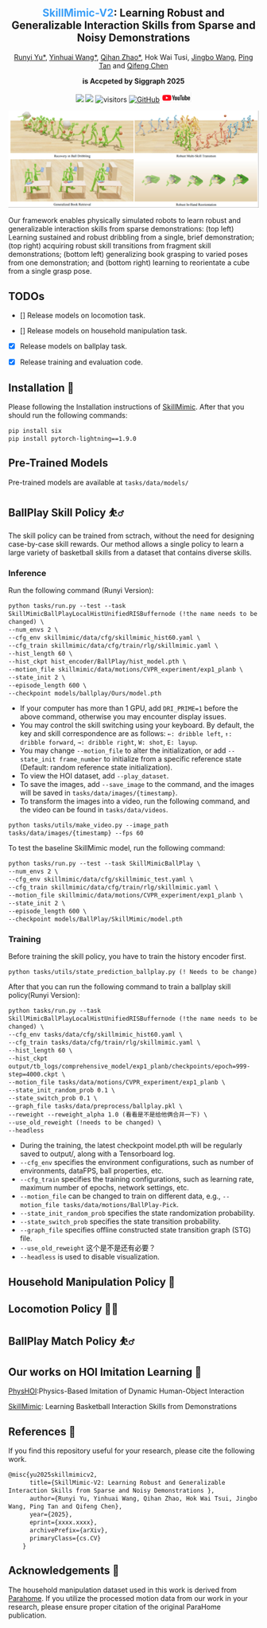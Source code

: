 <div align="center">
<h2><font color="#3c9ff7"> SkillMimic-V2</font>: Learning Robust and Generalizable Interaction Skills from Sparse and Noisy Demonstrations</h2>

[Runyi Yu*](https://ingrid789.github.io/IngridYu/), [Yinhuai Wang*](https://wyhuai.github.io/info/), [Qihan Zhao*](https://scholar.google.com/citations?hl=en&user=36UHwBQAAAAJ), Hok Wai Tusi, [Jingbo Wang](https://ece.hkust.edu.hk/pingtan), [Ping Tan]() and [Qifeng Chen](https://cqf.io)


<strong>is Accpeted by Siggraph 2025</strong>

<a href='https://arxiv.org/abs/xxxx.xxxxx'><img src='https://img.shields.io/badge/ArXiv-2408.15270-red'></a> <a href='https://ingrid789.github.io/SkillMimicV2/'><img src='https://img.shields.io/badge/Project-Page-Green'></a> ![visitors](https://visitor-badge.laobi.icu/badge?page_id=Ingrid789.SkillMimic-V2&left_color=green&right_color=red) [![GitHub](https://img.shields.io/github/stars/Ingrid789/SkillMimic-V2?style=social)](https://github.com/Ingrid789/SkillMimic-V2,pko) <a href='https://youtu.be/jk94jXUsyhE'><img src='images/youtube_icon.png' style="width: 60px; height: 20px;"></a>
</div>

<!-- # SkillMimic-V2
[Paper](https://arxiv.org/abs/xxxx.xxxxx) | [Project Page](https://ingrid789.github.io/SkillMimicV2/) | [Video](https://youtu.be/jk94jXUsyhE)

Official code release for the following paper:
"**SkillMimic-V2: Learning Robust and Generalizable Interaction Skills from Sparse and Noisy Demonstrations**" -->

![image](images/teaser.png)

Our framework enables physically simulated robots to learn robust and generalizable interaction skills from sparse demonstrations: (top left) Learning sustained and robust dribbling from a single, brief demonstration; (top right) acquiring robust skill transitions from fragment skill demonstrations; (bottom left) generalizing book grasping to varied poses from one demonstration; and (bottom right) learning to reorientate a cube from a single grasp pose.

## TODOs
- [] Release models on locomotion task.

- [] Release models on household manipulation task.

- [X] Release models on ballplay task.

- [X] Release training and evaluation code.

## Installation 💽
Please following the Installation instructions of [SkillMimic](https://github.com/wyhuai/SkillMimic). After that you should run the following commands:
```
pip install six
pip install pytorch-lightning==1.9.0
```

## Pre-Trained Models
Pre-trained models are available at `tasks/data/models/`

## BallPlay Skill Policy ⛹️‍♂️
The skill policy can be trained from sctrach, without the need for designing case-by-case skill rewards. Our method allows a single policy to learn a large variety of basketball skills from a dataset that contains diverse skills. 

### Inference
Run the following command (Runyi Version):
```
python tasks/run.py --test --task SkillMimicBallPlayLocalHistUnifiedRISBuffernode (!the name needs to be changed) \
--num_envs 2 \
--cfg_env skillmimic/data/cfg/skillmimic_hist60.yaml \
--cfg_train skillmimic/data/cfg/train/rlg/skillmimic.yaml \
--hist_length 60 \
--hist_ckpt hist_encoder/BallPlay/hist_model.pth \
--motion_file skillmimic/data/motions/CVPR_experiment/exp1_planb \
--state_init 2 \
--episode_length 600 \
--checkpoint models/ballplay/Ours/model.pth
```
- If your computer has more than 1 GPU, add `DRI_PRIME=1` before the above command, otherwise you may encounter display issues.
- You may control the skill switching using your keyboard. By default, the key and skill correspondence are as follows:
`←: dribble left`, `↑: dribble forward`, `→: dribble right`, `W: shot`, `E: layup`.
- You may change `--motion_file` to alter the initialization, or add `--state_init frame_number` to initialize from a specific reference state (Default: random reference state initialization).
- To view the HOI dataset, add `--play_dataset`.
- To save the images, add `--save_image` to the command, and the images will be saved in `tasks/data/images/{timestamp}`.
- To transform the images into a video, run the following command, and the video can be found in `tasks/data/videos`.
```
python tasks/utils/make_video.py --image_path tasks/data/images/{timestamp} --fps 60
```

To test the baseline SkillMimic model, run the following command:
```
python tasks/run.py --test --task SkillMimicBallPlay \
--num_envs 2 \
--cfg_env skillmimic/data/cfg/skillmimic_test.yaml \
--cfg_train skillmimic/data/cfg/train/rlg/skillmimic.yaml \
--motion_file skillmimic/data/motions/CVPR_experiment/exp1_planb \
--state_init 2 \
--episode_length 600 \
--checkpoint models/BallPlay/SkillMimic/model.pth
```

### Training
Before training the skill policy, you have to train the history encoder first.
```
python tasks/utils/state_prediction_ballplay.py (! Needs to be change)
```

After that you can run the following command to train a ballplay skill policy(Runyi Version):
```
python tasks/run.py --task SkillMimicBallPlayLocalHistUnifiedRISBuffernode (!the name needs to be changed) \
--cfg_env tasks/data/cfg/skillmimic_hist60.yaml \
--cfg_train tasks/data/cfg/train/rlg/skillmimic.yaml \
--hist_length 60 \
--hist_ckpt output/tb_logs/comprehensive_model/exp1_planb/checkpoints/epoch=999-step=4000.ckpt \
--motion_file tasks/data/motions/CVPR_experiment/exp1_planb \
--state_init_random_prob 0.1 \
--state_switch_prob 0.1 \
--graph_file tasks/data/preprocess/ballplay.pkl \
--reweight --reweight_alpha 1.0 (看看是不是给他俩合并一下) \
--use_old_reweight (!needs to be changed) \
--headless
```
- During the training, the latest checkpoint model.pth will be regularly saved to output/, along with a Tensorboard log.
- `--cfg_env` specifies the environment configurations, such as number of environments, dataFPS, ball properties, etc.
- `--cfg_train` specifies the training configurations, such as learning rate, maximum number of epochs, network settings, etc.
- `--motion_file` can be changed to train on different data, e.g., `--motion_file tasks/data/motions/BallPlay-Pick`.
- `--state_init_random_prob` specifies the state randomization probability.
- `--state_switch_prob` specifies the state transition probability.
- `--graph_file` specifies offline constructed state transition graph (STG) file.
- `--use_old_reweight` 这个是不是还有必要？
- `--headless` is used to disable visualization.

## Household Manipulation Policy 🤹

## Locomotion Policy 🏃‍♂️

## BallPlay Match Policy ⛹️‍♂️

## Our works on HOI Imitation Learning 👏
[PhysHOI](https://github.com/wyhuai/PhysHOI):Physics-Based Imitation of Dynamic Human-Object Interaction

[SkillMimic](https://github.com/wyhuai/SkillMimic): Learning Basketball Interaction Skills from Demonstrations

## References 🔗
If you find this repository useful for your research, please cite the following work.
```
@misc{yu2025skillmimicv2,
      title={SkillMimic-V2: Learning Robust and Generalizable Interaction Skills from Sparse and Noisy Demonstrations }, 
      author={Runyi Yu, Yinhuai Wang, Qihan Zhao, Hok Wai Tsui, Jingbo Wang, Ping Tan and Qifeng Chen},
      year={2025},
      eprint={xxxx.xxxx},
      archivePrefix={arXiv},
      primaryClass={cs.CV}
    }
```

## Acknowledgements 👏
The household manipulation dataset used in this work is derived from [Parahome](https://github.com/snuvclab/ParaHome). If you utilize the processed motion data from our work in your research, please ensure proper citation of the original ParaHome publication.
